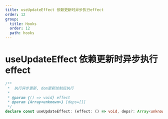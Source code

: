```yaml
---
title: useUpdateEffect 依赖更新时异步执行effect 
order: 12
group:
  title: Hooks
  order: 12
  path: hooks
---
```


# useUpdateEffect 依赖更新时异步执行effect 

```typescript
/**
 *  执行异步更新, dom更新绘制后执行
 *
 * @param {() => void} effect
 * @param {Array<unknown>} [deps=[]]
 */
declare const useUpdateEffect: (effect: () => void, deps?: Array<unknown>) => void;
```